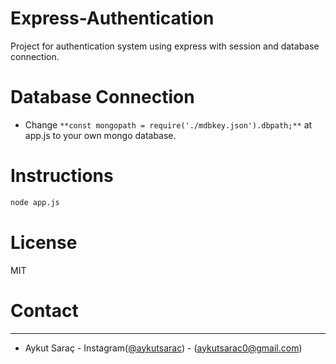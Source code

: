 # Express-Authentication

Project for authentication system using express with session and database connection.

# Database Connection

   - Change 
  ``
**const mongopath = require('./mdbkey.json').dbpath;**
``
at app.js to your own mongo database.
 
# Instructions

```sh
node app.js
```

# License
MIT

# Contact
---
- Aykut Saraç - Instagram([@aykutsarac](https://www.instagram.com/aykut.sarac)) - (aykutsarac0@gmail.com)
